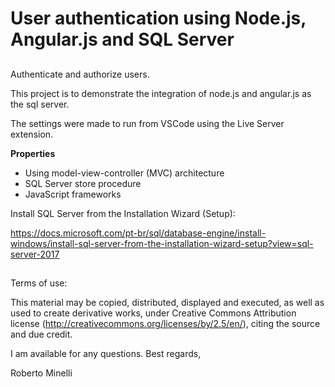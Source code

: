 # User authentication using Node.js, Angular.js and SQL Server

##
Authenticate and authorize users.

This project is to demonstrate the integration of node.js and angular.js as the sql server.

The settings were made to run from VSCode using the Live Server extension.

__Properties__
* Using model-view-controller (MVC) architecture
* SQL Server store procedure
* JavaScript frameworks


Install SQL Server from the Installation Wizard (Setup):

https://docs.microsoft.com/pt-br/sql/database-engine/install-windows/install-sql-server-from-the-installation-wizard-setup?view=sql-server-2017

##
Terms of use:
 
This material may be copied, distributed, displayed and executed, as well as used to create derivative works,
 under Creative Commons Attribution license (http://creativecommons.org/licenses/by/2.5/en/), citing the source
 and due credit.

 I am available for any questions.
 Best regards, 

 Roberto Minelli

